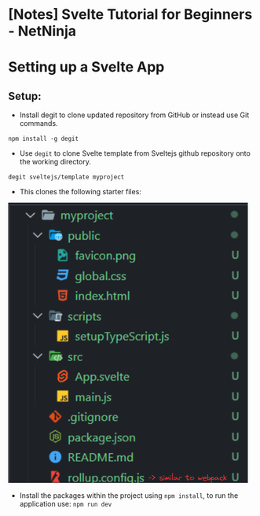 # [Notes] Svelte Tutorial for Beginners - NetNinja

# Setting up a Svelte App

## Setup:

- Install degit to clone updated repository from GitHub or instead use Git commands.

```
npm install -g degit
```

- Use `degit` to clone Svelte template from Sveltejs github repository onto the working directory.

```
degit sveltejs/template myproject
```

- This clones the following starter files:

![Svelte Project Structure](images/project-structure.png)

- Install the packages within the project using `npm install`, to run the application use: `npm run dev`
